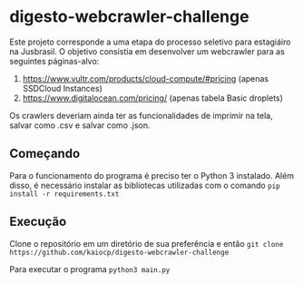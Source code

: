 # digesto-webcrawler-challenge

Este projeto corresponde a uma etapa do processo seletivo para estagiáiro na Jusbrasil. O objetivo consistia em desenvolver um webcrawler para as seguintes páginas-alvo:

1. https://www.vultr.com/products/cloud-compute/#pricing (apenas SSDCloud Instances)
2. https://www.digitalocean.com/pricing/ (apenas tabela Basic droplets)

Os crawlers deveriam ainda ter as funcionalidades de imprimir na tela, salvar como .csv e salvar como .json.

## Começando

Para o funcionamento do programa é preciso ter o Python 3 instalado. Além disso, é necessário instalar as bibliotecas utilizadas com o comando ```pip install -r requirements.txt```

## Execução

Clone o repositório em um diretório de sua preferência e então ```git clone https://github.com/kaiocp/digesto-webcrawler-challenge```

Para executar o programa ```python3 main.py```

